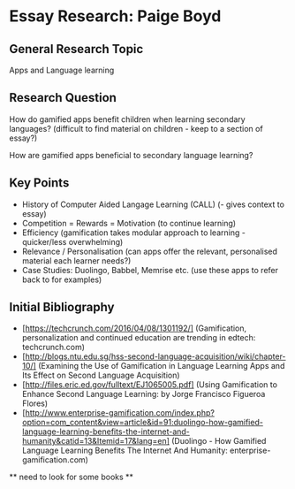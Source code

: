 # Essay Research: Paige Boyd

## General Research Topic

Apps and Language learning

## Research Question

How do gamified apps benefit children when learning secondary languages?  (difficult to find material on children - keep to a section of essay?)

How are gamified apps beneficial to secondary language learning?

## Key Points

+ History of Computer Aided Langage Learning (CALL) (- gives context to essay)
+ Competition = Rewards = Motivation (to continue learning) 
+ Efficiency (gamification takes modular approach to learning - quicker/less overwhelming)
+ Relevance / Personalisation (can apps offer the relevant, personalised material each learner needs?)
+ Case Studies: Duolingo, Babbel, Memrise etc. (use these apps to refer back to for examples)

## Initial Bibliography

+ [https://techcrunch.com/2016/04/08/1301192/] (Gamification, personalization and continued education are trending in edtech: techcrunch.com)
+ [http://blogs.ntu.edu.sg/hss-second-language-acquisition/wiki/chapter-10/] (Examining the Use of Gamification in Language Learning Apps and Its Effect on Second Language Acquisition)
+ [http://files.eric.ed.gov/fulltext/EJ1065005.pdf] (Using Gamification to Enhance Second Language Learning: by Jorge Francisco Figueroa Flores)
+ [http://www.enterprise-gamification.com/index.php?option=com_content&view=article&id=91:duolingo-how-gamified-language-learning-benefits-the-internet-and-humanity&catid=13&Itemid=17&lang=en] (Duolingo - How Gamified Language Learning Benefits The Internet And Humanity: enterprise-gamification.com)



** need to look for some books **
